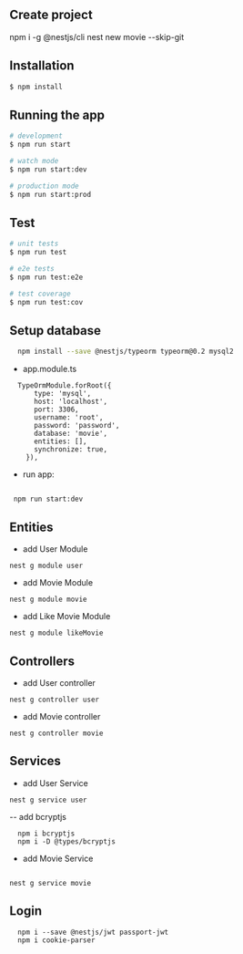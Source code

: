 ## Create project
   npm i -g @nestjs/cli
   nest new movie --skip-git
## Installation

```bash
$ npm install
```

## Running the app

```bash
# development
$ npm run start

# watch mode
$ npm run start:dev

# production mode
$ npm run start:prod
```

## Test

```bash
# unit tests
$ npm run test

# e2e tests
$ npm run test:e2e

# test coverage
$ npm run test:cov
```

## Setup database

```bash
  npm install --save @nestjs/typeorm typeorm@0.2 mysql2
```

- app.module.ts

```
  TypeOrmModule.forRoot({
      type: 'mysql',
      host: 'localhost',
      port: 3306,
      username: 'root',
      password: 'password',
      database: 'movie',
      entities: [],
      synchronize: true,
    }),
```

- run app: 

```

 npm run start:dev

```

## Entities

- add User Module


```
nest g module user

```

- add Movie Module

```
nest g module movie

```

- add Like Movie Module

```
nest g module likeMovie

```

## Controllers

- add User controller

```
nest g controller user

```


- add Movie controller

```
nest g controller movie

```

## Services

- add User Service

```
nest g service user

```

-- add bcryptjs

```
  npm i bcryptjs
  npm i -D @types/bcryptjs

```

- add Movie Service

```

nest g service movie
```

## Login 

```
  npm i --save @nestjs/jwt passport-jwt
  npm i cookie-parser
```

